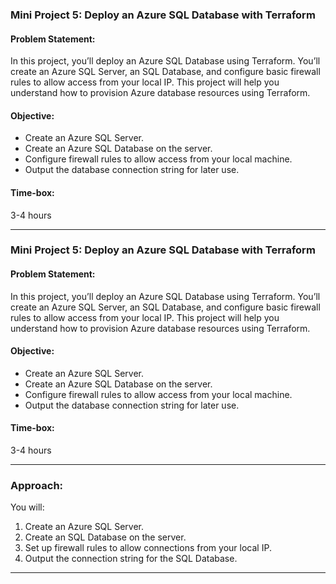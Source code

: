 ### Mini Project 5: Deploy an Azure SQL Database with Terraform

#### **Problem Statement:**
In this project, you’ll deploy an Azure SQL Database using Terraform. You’ll create an Azure SQL Server, an SQL Database, and configure basic firewall rules to allow access from your local IP. This project will help you understand how to provision Azure database resources using Terraform.

#### **Objective:**
- Create an Azure SQL Server.
- Create an Azure SQL Database on the server.
- Configure firewall rules to allow access from your local machine.
- Output the database connection string for later use.

#### **Time-box:**
3-4 hours

---
### Mini Project 5: Deploy an Azure SQL Database with Terraform

#### **Problem Statement:**
In this project, you’ll deploy an Azure SQL Database using Terraform. You’ll create an Azure SQL Server, an SQL Database, and configure basic firewall rules to allow access from your local IP. This project will help you understand how to provision Azure database resources using Terraform.

#### **Objective:**
- Create an Azure SQL Server.
- Create an Azure SQL Database on the server.
- Configure firewall rules to allow access from your local machine.
- Output the database connection string for later use.

#### **Time-box:**
3-4 hours

---

### **Approach:**

You will:
1. Create an Azure SQL Server.
2. Create an SQL Database on the server.
3. Set up firewall rules to allow connections from your local IP.
4. Output the connection string for the SQL Database.

---
